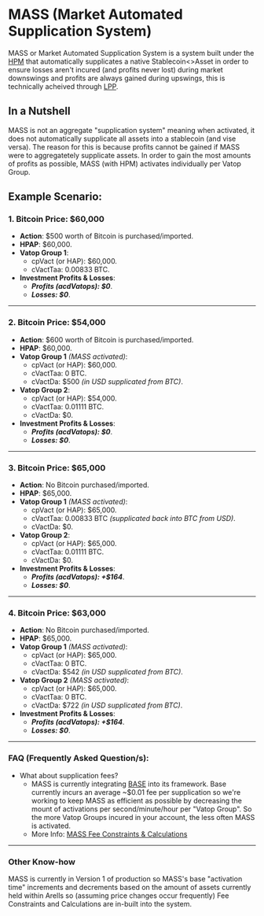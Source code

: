 # MASS (Market Automated Supplication System)
MASS or Market Automated Supplication System is a system built under the [HPM](https://github.com/Art-Sells/HPM) that automatically supplicates a native Stablecoin<>Asset in order to ensure losses aren't incured (and profits never lost) during market downswings and profits are always gained during upswings, this is technically acheived through [LPP](https://github.com/Art-Sells/HPM/HPMCodeBase/MASS/LPP).

## In a Nutshell
MASS is not an aggregate "supplication system" meaning when activated, it does not automatically supplicate all assets into a stablecoin (and vise versa). The reason for this is because profits cannot be gained if MASS were to aggregatetely supplicate assets. In order to gain the most amounts of profits as possible, MASS (with HPM) activates individually per Vatop Group.

## Example Scenario:

### 1. Bitcoin Price: $60,000
- **Action**: $500 worth of Bitcoin is purchased/imported.
- **HPAP**: $60,000.
- **Vatop Group 1**:
  - cpVact (or HAP): $60,000.
  - cVactTaa: 0.00833 BTC.
- **Investment Profits & Losses**:
  - ***Profits (acdVatops): $0***.
  - ***Losses: $0***.

---

### 2. Bitcoin Price: $54,000
- **Action**: $600 worth of Bitcoin is purchased/imported.
- **HPAP**: $60,000.
- **Vatop Group 1** *(MASS activated)*:
  - cpVact (or HAP): $60,000.
  - cVactTaa: 0 BTC.
  - cVactDa: $500 *(in USD supplicated from BTC)*.
- **Vatop Group 2**:
  - cpVact (or HAP): $54,000.
  - cVactTaa: 0.01111 BTC.
  - cVactDa: $0.
- **Investment Profits & Losses**:
  - ***Profits (acdVatops): $0***.
  - ***Losses: $0***.

---

### 3. Bitcoin Price: $65,000
- **Action**: No Bitcoin purchased/imported.
- **HPAP**: $65,000.
- **Vatop Group 1** *(MASS activated)*:
  - cpVact (or HAP): $65,000.
  - cVactTaa: 0.00833 BTC *(supplicated back into BTC from USD)*.
  - cVactDa: $0.
- **Vatop Group 2**:
  - cpVact (or HAP): $65,000.
  - cVactTaa: 0.01111 BTC.
  - cVactDa: $0.
- **Investment Profits & Losses**:
  - ***Profits (acdVatops): +$164***.
  - ***Losses: $0***.

---

### 4. Bitcoin Price: $63,000
- **Action**: No Bitcoin purchased/imported.
- **HPAP**: $65,000.
- **Vatop Group 1** *(MASS activated)*:
  - cpVact (or HAP): $65,000.
  - cVactTaa: 0 BTC.
  - cVactDa: $542 *(in USD supplicated from BTC)*.
- **Vatop Group 2** *(MASS activated)*:
  - cpVact (or HAP): $65,000.
  - cVactTaa: 0 BTC.
  - cVactDa: $722 *(in USD supplicated from BTC)*.
- **Investment Profits & Losses**:
  - ***Profits (acdVatops): +$164***.
  - ***Losses: $0***.
---

### FAQ (Frequently Asked Question/s):
- What about supplication fees?
  - MASS is currently integrating [BASE](https://base.org) into its framework. Base currently incurs an average ~$0.01 fee per supplication so we're working to keep MASS as efficient as possible by decreasing the mount of activations per second/minute/hour per "Vatop Group". So the more Vatop Groups incured in your account, the less often MASS is activated.
  - More Info: [MASS Fee Constraints & Calculations](https://github.com/Art-Sells/HPM/tree/main/HPMCodeBase/MASS/MASSCodeBase#fee-constraintscalculations)
---
### Other Know-how
MASS is currently in Version 1 of production so MASS's base "activation time" increments and decrements based on the amount of assets currently held within Arells so (assuming price changes occur frequently) Fee Constraints and Calculations are in-built into the system.

